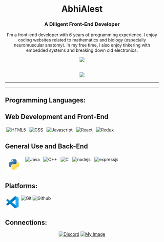 <h1 align="center">AbhiAlest</h1>
<h3 align="center">A Diligent Front-End Developer </h3>


<!-- About Me -->
<p align="center">
    I'm a front-end developer with 6 years of programming experience. I enjoy coding websites related to mathematics and biology (especially neuromuscular anatomy). In my free time, I also enjoy tinkering with embedded systems and breaking down old electronics.  
</p>

<p align="center">
  <a href="https://github.com/AbhiAlest/readme-typing-svg">
    <img src="https://readme-typing-svg.demolab.com/?lines=Nice to meet you!; I'm a curious-minded front-end%20developer; I'm a passionate and self-driven programmer &font=Fira%20Code&center=true&width=440&height=45&color=#37bcf7&vCenter=true&size=22&pause=1000"></a>
</p>






<br />

<!-- GitHub Stats -->
<div align="center">
    <img src="https://github-readme-stats.vercel.app/api?username=AbhiAlest&show_icons=true&include_all_commits=true&count_private=true&hide_border=true&bg_color=00000000&text_color=3768db&title_color=3768db">
</div>

---


---

## Programming Languages:
<p align="center">

<H2> Web Development and Front-End  </h3>  
<p> <img src="https://img.shields.io/badge/html5-%23E34F26.svg?style=for-the-badge&logo=html5&logoColor=white" alt="HTML5" height="40" style="vertical-align:top; margin:4px">
<img src="https://img.shields.io/badge/css3-%231572B6.svg?style=for-the-badge&logo=css3&logoColor=white" alt="CSS" height="40" style="vertical-align:top; margin:4px">
<img src="https://img.shields.io/badge/javascript-%23323330.svg?style=for-the-badge&logo=javascript&logoColor=%23F7DF1E" alt="Javascript" height="40" style="vertical-align:top; margin:4px">
<img src="https://img.shields.io/badge/React-20232A?style=for-the-badge&logo=react&logoColor=61DAFB"  align="center" alt="React" height="40" style="vertical-align:top; margin:4px"/>
<img src="https://img.shields.io/badge/Redux-593D88?style=for-the-badge&logo=redux&logoColor=white"  align="center" alt="Redux" height="40" style="vertical-align:top; margin:4px"/>

</p>      
    
<H2> General Use and Back-End </h3>     
<p><img src="https://raw.githubusercontent.com/github/explore/80688e429a7d4ef2fca1e82350fe8e3517d3494d/topics/python/python.png" alt="Python" height="50" style="vertical-align:top; margin:4px">    
<image src="https://raw.githubusercontent.com/bablubambal/All_logo_and_pictures/1ac69ce5fbc389725f16f989fa53c62d6e1b4883/programming%20languages/java.svg" alt="Java" height="50" style="vertical-align:top; margin:4px">
<image src="https://raw.githubusercontent.com/bablubambal/All_logo_and_pictures/1ac69ce5fbc389725f16f989fa53c62d6e1b4883/programming%20languages/c%2B%2B.svg" alt="C++" height="50" style="vertical-align:top; margin:4px">
<image src="https://raw.githubusercontent.com/bablubambal/All_logo_and_pictures/1ac69ce5fbc389725f16f989fa53c62d6e1b4883/programming%20languages/c.svg" alt="C" height="50" style="vertical-align:top; margin:4px">
<img src="https://img.shields.io/badge/Node.js-339933?style=for-the-badge&logo=nodedotjs&logoColor=white" align="center" alt="nodejs" height="40" style="vertical-align:top; margin:4px"/>
<img src="https://img.shields.io/badge/Express.js-000000?style=for-the-badge&logo=express&logoColor=white" align="center" alt="expressjs" height="40" style="vertical-align:top; margin:4px"/>
    

</p>    
    
  
    
## Platforms:  
<p align="center">
    
    
<p> <img src="https://raw.githubusercontent.com/github/explore/80688e429a7d4ef2fca1e82350fe8e3517d3494d/topics/visual-studio-code/visual-studio-code.png" alt="VS Code" height="40" style="vertical-align:top; margin:4px">
<img src="https://img.shields.io/badge/Git-f44d27?style=for-the-badge&logo=git&logoColor=white"  align="center" alt="Git"/>
<img src="https://img.shields.io/badge/GitHub-100000?style=for-the-badge&logo=github&logoColor=white"  align="center" alt="Github"/>   
 </p>    

    
## Connections:    
<p align="center">    
<a href="https://discord.com/users/1084226402473218088"><img src="https://camo.githubusercontent.com/5b475732a4ed305b1041d81185353428fb9860f5e5a5fe3249ee547e3b5aa69b/68747470733a2f2f63646e2e7261776769742e636f6d2f4e4e54696e2f646973636f72642d6c6f676f2f66343333333334342f7372632f6173736574732f616e696d61746564646973636f72642e737667" alt = "Discord" height = "40" style = "vertical-align:top margin:4px"/></a>
<a href="mailto:abhinav.pathak210620@gmail.com"><img src="https://user-images.githubusercontent.com/5141132/50740364-7ea80880-1217-11e9-8faf-2348e31beedd.png" alt="My Image" height="40" 
></a>    
    
  
